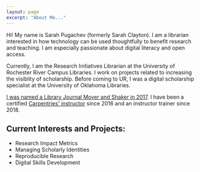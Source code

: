 ```yaml
---
layout: page
excerpt: "About Me..."
---
```


Hi! My name is Sarah Pugachev (formerly Sarah Clayton). I am a librarian interested in how technology can be used thoughtfully to benefit research and teaching. I am especially passionate about digital literacy and open access.

Currently, I am the Research Initiatives Librarian at the University of Rochester River Campus Libraries. I work on projects related to increasing the visiblity of scholarship. Before coming to UR, I was a digital scholarship specialist at the University of Oklahoma Libraries. 

[I was named a Library Journal Mover and Shaker in 2017](https://www.libraryjournal.com/?detailStory=sarah-clayton-movers-shakers-2017-digital-developers#_). I have been a certified [Carpentries' instructor](https://carpentries.org/) since 2016 and an instructor trainer since 2018. 

## Current Interests and Projects:

- Research Impact Metrics
- Managing Scholarly Identities
- Reproducible Research 
- Digital Skills Development

